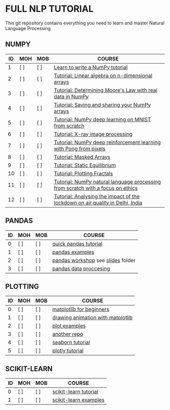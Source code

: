 # FULL NLP TUTORIAL

This git repository contains everything you need to learn and master Natural Language Processing


NUMPY
---------------------------------------
|ID | MOH | MOB | COURSE |
|--|--|--|--|
| 1 | [ ] |[ ] | [Learn to write a NumPy tutorial](https://github.com/numpy/numpy-tutorials/tree/main/content/tutorial-style-guide.md)|
| 2 | [ ] | [ ] | [Tutorial: Linear algebra on n-dimensional arrays](https://github.com/numpy/numpy-tutorials/tree/main/content/tutorial-svd.md)|
| 3 | [ ] | [ ] | [Tutorial: Determining Moore's Law with real data in NumPy](https://github.com/numpy/numpy-tutorials/tree/main/content/mooreslaw-tutorial.md)|
| 4 | [ ] | [ ] | [Tutorial: Saving and sharing your NumPy arrays](https://github.com/numpy/numpy-tutorials/tree/main/content/save-load-arrays.md)|
| 5 | [ ] | [ ] | [Tutorial: NumPy deep learning on MNIST from scratch](https://github.com/numpy/numpy-tutorials/tree/main/content/tutorial-deep-learning-on-mnist.md)|
| 6 | [ ] | [ ] | [Tutorial: X-ray image processing](https://github.com/numpy/numpy-tutorials/tree/main/content/tutorial-x-ray-image-processing.md)|
| 7 | [ ] | [ ] | [Tutorial: NumPy deep reinforcement learning with Pong from pixels](https://github.com/numpy/numpy-tutorials/tree/main/content/tutorial-deep-reinforcement-learning-with-pong-from-pixels.md)|
| 8 | [ ] | [ ] | [Tutorial: Masked Arrays](https://github.com/numpy/numpy-tutorials/tree/main/content/tutorial-ma.md)|
| 9 | [ ] | [ ] | [Tutorial: Static Equilibrium](https://github.com/numpy/numpy-tutorials/tree/main/content/tutorial-static_equilibrium.md)|
| 10 | [ ] | [ ] | [Tutorial: Plotting Fractals](https://github.com/numpy/numpy-tutorials/tree/main/content/tutorial-plotting-fractals.ipynb)
| 11 | [ ] | [ ] | [Tutorial: NumPy natural language processing from scratch with a focus on ethics](https://github.com/numpy/numpy-tutorials/tree/main/content/tutorial-nlp-from-scratch.md)|
| 12 | [ ] | [ ] | [Tutorial: Analysing the impact of the lockdown on air quality in Delhi, India](https://github.com/numpy/numpy-tutorials/tree/main/content/tutorial-air-quality-analysis.md)|

PANDAS
---
|ID | MOH | MOB | COURSE |
|--|--|--|--|
| 0 | [ ] | [ ] | [quick pandas tutorial](https://github.com/chiphuyen/just-pandas-things/blob/master/just-pandas-things.ipynb)|
| 1 | [ ] | [ ] | [pandas examples](https://github.com/codebasics/py/tree/master/pandas) 
| 2 | [ ] | [ ] | [pandas workshop](https://github.com/stefmolin/pandas-workshop/) see [slides](https://github.com/stefmolin/pandas-workshop/tree/main/slides) folder
| 3 | [ ] | [ ] | [pandas data proccesing](https://github.com/mebauer/data-analysis-using-python/blob/main/2-data-inspection-cleaning-wrangling.ipynb)


PLOTTING
---
|ID | MOH | MOB | COURSE |
|--|--|--|--|
| 0 | [ ] | [ ] | [matplotlib for beginners](https://github.com/rougier/matplotlib-tutorial)
| 1 | [ ] | [ ] | [drawing animation with matplotlib](https://www.geeksforgeeks.org/using-matplotlib-for-animations/)
| 2 | [ ] | [ ] | [plot examples](https://github.com/mebauer/data-analysis-using-python/blob/main/3-plotting-visualizations.ipynb)
| 3 | [ ] | [ ] | [another repo](https://github.com/stefmolin/pandas-workshop/blob/main/slides/3-data_visualization.ipynb)
| 4 | [ ] | [ ] | [seaborn tutorial](https://github.com/clair513/Seaborn-Tutorial) |
| 5 | [ ] | [ ] | [plotly tutorial](https://www.geeksforgeeks.org/python-plotly-tutorial/)

SCIKIT-LEARN
---
|ID | MOH | MOB | COURSE |
|--|--|--|--|
| 0 | [ ] |[ ]|[scikit-learn tutorial](https://github.com/justmarkham/scikit-learn-videos)|
| 1 | [ ] | [ ] | [scikit-learn examples](https://github.com/scikit-learn/scikit-learn/tree/main/examples)
